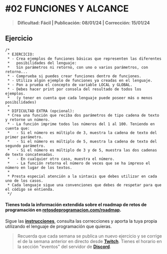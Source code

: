 # #02 FUNCIONES Y ALCANCE
> #### Dificultad: Fácil | Publicación: 08/01/24 | Corrección: 15/01/24

## Ejercicio

```
/*
 * EJERCICIO:
 * - Crea ejemplos de funciones básicas que representen las diferentes
 *   posibilidades del lenguaje:
 *   Sin parámetros ni retorno, con uno o varios parámetros, con retorno...
 * - Comprueba si puedes crear funciones dentro de funciones.
 * - Utiliza algún ejemplo de funciones ya creadas en el lenguaje.
 * - Pon a prueba el concepto de variable LOCAL y GLOBAL.
 * - Debes hacer print por consola del resultado de todos los ejemplos.
 *   (y tener en cuenta que cada lenguaje puede poseer más o menos posibilidades)
 *
 * DIFICULTAD EXTRA (opcional):
 * Crea una función que reciba dos parámetros de tipo cadena de texto y retorne un número.
 * - La función imprime todos los números del 1 al 100. Teniendo en cuenta que:
 *   - Si el número es múltiplo de 3, muestra la cadena de texto del primer parámetro.
 *   - Si el número es múltiplo de 5, muestra la cadena de texto del segundo parámetro.
 *   - Si el número es múltiplo de 3 y de 5, muestra las dos cadenas de texto concatenadas.
 *   - En cualquier otro caso, muestra el número.
 *   - La función retorna el número de veces que se ha impreso el número en lugar de los textos.
 *
 * Presta especial atención a la sintaxis que debes utilizar en cada uno de los casos.
 * Cada lenguaje sigue una convenciones que debes de respetar para que el código se entienda.
 */
```
#### Tienes toda la información extendida sobre el roadmap de retos de programación en **[retosdeprogramacion.com/roadmap](https://retosdeprogramacion.com/roadmap)**.

Sigue las **[instrucciones](../../README.md)**, consulta las correcciones y aporta la tuya propia utilizando el lenguaje de programación que quieras.

> Recuerda que cada semana se publica un nuevo ejercicio y se corrige el de la semana anterior en directo desde **[Twitch](https://twitch.tv/mouredev)**. Tienes el horario en la sección "eventos" del servidor de **[Discord](https://discord.gg/mouredev)**.
